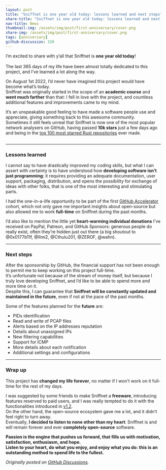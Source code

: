 ```yaml
---
layout: post
title: "Sniffnet is one year old today: lessons learned and next steps"
share-title: "Sniffnet is one year old today: lessons learned and next steps"
nav-title: News
thumbnail-img: /assets/img/post/first-anniversary/cover.png
share-img: /assets/img/post/first-anniversary/cover.png
tags: [anniversary]
github-discussion: 329
---
```


I’m excited to share with y’all that Sniffnet is **one year old today**!<br><br>
The last 365 days of my life have been almost totally dedicated to this project, and I’ve learned a lot along the way.

On August 1st 2022, I’d never have imagined this project would have become what’s today.<br>
Sniffnet was originally started in the scope of an **academic course** and **went much farther** than that: I fell in love with the project, and countless additional features and improvements came to my mind.

It’s an unspeakable good feeling to have made a software people use and appreciate, giving something back to this awesome community.<br>
Sometimes it still feels unreal that Sniffnet is now one of the most popular network analysers on GitHub, having passed **10k stars** just a few days ago and being in the <a target="_blank" href="https://github.com/EvanLi/Github-Ranking/blob/master/Top100/Rust.md">top 100 most starred Rust repositories</a> ever made.

<div align="center">
<img alt="" src="{{ 'assets/img/post/first-anniversary/cover.png' | relative_url }}"/>
</div>

<hr>

### **Lessons learned**

I cannot say to have drastically improved my coding skills, but what I can assert with certainty is to have understood how **developing software isn’t just programming**: it requires providing an adequate documentation, user support, packaging, distribution, and opens the possibility for exchange of ideas with other folks, that is one of the most interesting and stimulating parts.

I had the one-in-a-life opportunity to be part of the first <a target="_blank" href="https://accelerator.github.com">GitHub Accelerator</a> cohort,
which not only gave me important insights about open-source but also allowed me to work **full-time** on Sniffnet during the past months.

I’d also like to mention the little yet **heart-warming individual donations** I’ve received on PayPal, Patreon, and GitHub Sponsors: generous people do really exist, often they’re hidden just out there (a big shoutout to @0x0177b11f, @Ilmi2, @Cthulu201, @ZEROF, @wahn).

<hr>

### Next steps

After the sponsorship by GitHub, the financial support has not been enough to permit me to keep working on this project full-time.<br>
It’s unfortunate not because of the stream of money itself, but because I truly love developing Sniffnet, and I’d like to be able to spend more and more time on it.<br>
Despite this, I can guarantee that **Sniffnet will be constantly updated and maintained in the future**, even if not at the pace of the past months.

Some of the features planned for the **future** are:
- PIDs identification
- Read and write of PCAP files
- Alerts based on the IP addresses reputation
- Details about unassigned IPs
- New filtering capabilities
- Support for ICMP
- More details about each notification
- Additional settings and configurations

<hr>

### Wrap up

This project has **changed my life forever**, no matter if I won't work on it full-time for the rest of my days.

I was suggested by some friends to make Sniffnet a **freeware**, introducing features reserved to paid users, and I was really tempted to do it with the functionalities introduced in <a href="{{ 'news/v1.2' | relative_url }}">v1.2</a>.<br>
On the other hand, the open-source ecosystem gave me a lot, and it didn’t feel right to turn away.<br>
Eventually, **I decided to listen to none other than my heart**: Sniffnet is and will remain forever and ever **completely open-source** software.

**Passion is the engine that pushes us forward, that fills us with motivation, satisfaction, enthusiasm, and hope.<br>
Listen to your heart, do what you enjoy, and enjoy what you do: this is an outstanding method to spend life to the fullest.**

_Originally posted on <a target="_blank" href="https://github.com/GyulyVGC/sniffnet/discussions/329">GitHub Discussions</a>._
